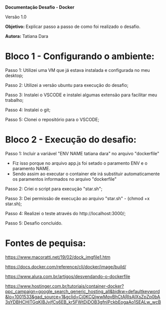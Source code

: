 
**Documentação Desafio - Docker**

Versão 1.0

**Objetivo:** Explicar passo a passo de como foi realizado o desafio.

**Autora:** Tatiana Dara
  
# Bloco 1 - Configurando o ambiente:
  
Passo 1: Utilizei uma VM que já estava instalada e configurada no meu desktop;


Passo 2: Utilizei a versão ubuntu para execução do desafio;

Passo 3: Instalei o VSCODE e instalei algumas extensão para facilitar meu trabalho;

Passo 4: Instalei o git;

Passo 5: Clonei o repositório para o VSCODE;
  
# Bloco 2 - Execução do desafio:

  Passo 1: Incluir a variável "ENV NAME tatiana dara" no arquivo "dockerfile"

 - Fiz isso porque no arquivo app.js foi setado o paramento ENV e o paramento NAME.
 - Sendo assim ao executar o container ele irá substituir automaticamente os paramentos informados no arquivo "dockerfile"


Passo 2: Criei o script para execução "star.sh";

Passo 3: Dei permissão de execução ao arquivo "star.sh" - (chmod +x star.sh);

Passo 4: Realizei o teste através do http://localhost:3000/;

Passo 5: Desafio concluído.
 

# Fontes de pequisa:

https://www.macoratti.net/19/02/dock_imgfile1.htm

https://docs.docker.com/reference/cli/docker/image/build/

https://www.alura.com.br/artigos/desvendando-o-dockerfile

https://www.hostinger.com.br/tutoriais/container-docker?ppc_campaign=google_search_generic_hosting_all&bidkw=defaultkeyword&lo=1001533&gad_source=1&gclid=Cj0KCQjwwMqvBhCtARIsAIXsZpZp0bA3sYDBHCHlTGqKIBJvjfCs6EB_kr5FWtDjDOB3gfnlPckbEogaAo1SEALw_wcB
